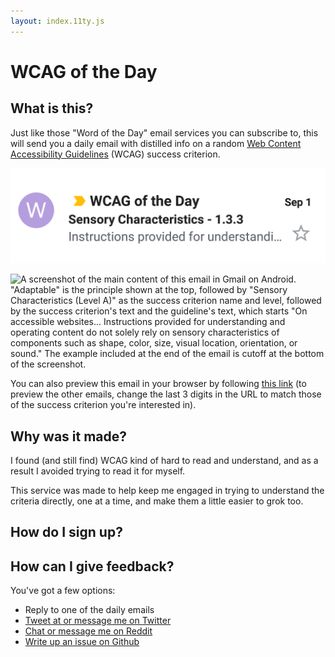 ```yaml
---
layout: index.11ty.js
---
```


# WCAG of the Day

## What is this?

Just like those "Word of the Day" email services you can subscribe to, this will send you a daily email with distilled info on a random [Web Content Accessibility Guidelines](https://www.w3.org/WAI/standards-guidelines/wcag/) (WCAG) success criterion.

![Preview of one of the emails in Gmail on Android. Sender is "WCAG of the Day", subject is "Sensory Characteristics - 1.3.3", and the preview text is the beginning of the success criterion's text, reading "Instructions provided for understanding..."](images/mobileEmailPreview.png)

![A screenshot of the main content of this email in Gmail on Android. "Adaptable" is the principle shown at the top, followed by "Sensory Characteristics (Level A)" as the success criterion name and level, followed by the success criterion's text and the guideline's text, which starts "On accessible websites... Instructions provided for understanding and operating content do not solely rely on sensory characteristics of components such as shape, color, size, visual location, orientation, or sound." The example included at the end of the email is cutoff at the bottom of the screenshot.](images/mobileEmailContent.png)

You can also preview this email in your browser by following [this link](https://htmlpreview.github.io/?https://raw.githubusercontent.com/Grunet/digestible-wcag-sc-emails/master/dist/1-3-3.html) (to preview the other emails, change the last 3 digits in the URL to match those of the success criterion you're interested in).

## Why was it made?

I found (and still find) WCAG kind of hard to read and understand, and as a result I avoided trying to read it for myself.

This service was made to help keep me engaged in trying to understand the criteria directly, one at a time, and make them a little easier to grok too.

## How do I sign up?

## How can I give feedback?

You've got a few options:

- Reply to one of the daily emails
- [Tweet at or message me on Twitter](https://twitter.com/__grunet)
- [Chat or message me on Reddit](https://www.reddit.com/user/__grunet)
- [Write up an issue on Github](https://github.com/Grunet/digestible-wcag)
